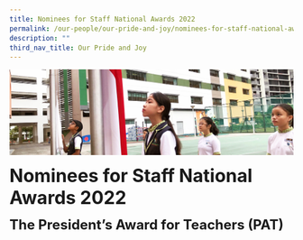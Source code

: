 ```yaml
---
title: Nominees for Staff National Awards 2022
permalink: /our-people/our-pride-and-joy/nominees-for-staff-national-awards-2022
description: ""
third_nav_title: Our Pride and Joy
---
```

![](/images/sub-banner.jpg)

**<font size=6>Nominees for Staff National Awards 2022</font>**

**<font size=5>The President’s Award for Teachers (PAT) </font>**